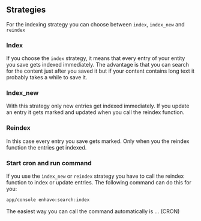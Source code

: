 ## Strategies

For the indexing strategy you can choose between `index`, 
`index_new` and `reindex`

### Index

If you choose the `index` strategy, it means that every entry of your
entity you save gets indexed immediately. The advantage is that you can
search for the content just after you saved it but if your content
contains long text it probably takes a while to save it.

### Index_new

With this strategy only new entries get indexed immediately. If you
update an entry it gets marked and updated when you call the reindex
function.

### Reindex

In this case every entry you save gets marked. Only when you the reindex
function the entries get indexed.

### Start cron and run command

If you use the `index_new` or `reindex` strategy you have to call the
reindex function to index or update entries. The following command can
do this for you:

```bash
app/console enhavo:search:index
```

The easiest way you can call the command automatically is \... (CRON)
